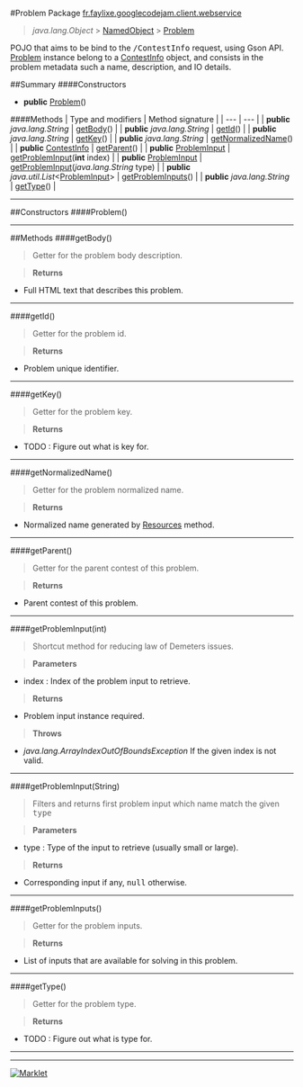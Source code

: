 #Problem
Package [fr.faylixe.googlecodejam.client.webservice](README.md)<br>

> *java.lang.Object* > <a href="../common/NamedObject.md">NamedObject</a> > <a href="Problem.md">Problem</a>

<p>POJO that aims to be bind to the <tt>/ContestInfo</tt>
 request, using Gson API. <a href="Problem.md">Problem</a> instance belong
 to a <a href="ContestInfo.md">ContestInfo</a> object, and consists in the problem
 metadata such a name, description, and IO details.</p>

##Summary
####Constructors
* **public** [Problem](#problem)()

####Methods
| Type and modifiers | Method signature |
| --- | --- |
| **public** *java.lang.String* | [getBody](#getbody)() |
| **public** *java.lang.String* | [getId](#getid)() |
| **public** *java.lang.String* | [getKey](#getkey)() |
| **public** *java.lang.String* | [getNormalizedName](#getnormalizedname)() |
| **public** <a href="ContestInfo.md">ContestInfo</a> | [getParent](#getparent)() |
| **public** <a href="ProblemInput.md">ProblemInput</a> | [getProblemInput](#getprobleminputint)(**int** index) |
| **public** <a href="ProblemInput.md">ProblemInput</a> | [getProblemInput](#getprobleminputstring)(*java.lang.String* type) |
| **public** *java.util.List*<<a href="ProblemInput.md">ProblemInput</a>> | [getProblemInputs](#getprobleminputs)() |
| **public** *java.lang.String* | [getType](#gettype)() |

---


##Constructors
####Problem()
> 


---


##Methods
####getBody()
> Getter for the problem body description.

> **Returns**
* Full HTML text that describes this problem.


---

####getId()
> Getter for the problem id.

> **Returns**
* Problem unique identifier.


---

####getKey()
> Getter for the problem key.

> **Returns**
* TODO : Figure out what is key for.


---

####getNormalizedName()
> Getter for the problem normalized name.

> **Returns**
* Normalized name generated by <a href="../common/Resources.md">Resources</a> method.


---

####getParent()
> Getter for the parent contest of this problem.

> **Returns**
* Parent contest of this problem.


---

####getProblemInput(int)
> Shortcut method for reducing law of Demeters issues.

> **Parameters**
* index : Index of the problem input to retrieve.

> **Returns**
* Problem input instance required.

> **Throws**
* *java.lang.ArrayIndexOutOfBoundsException* If the given index is not valid.


---

####getProblemInput(String)
> Filters and returns first problem input which name
 match the given <tt>type</tt>

> **Parameters**
* type : Type of the input to retrieve (usually small or large).

> **Returns**
* Corresponding input if any, <tt>null</tt> otherwise.


---

####getProblemInputs()
> Getter for the problem inputs.

> **Returns**
* List of inputs that are available for solving in this problem.


---

####getType()
> Getter for the problem type.

> **Returns**
* TODO : Figure out what is type for.


---

---

[![Marklet](https://img.shields.io/badge/Generated%20by-Marklet-green.svg)](https://github.com/Faylixe/marklet)